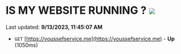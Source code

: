 # IS MY WEBSITE RUNNING ? [![](https://img.shields.io/static/v1?label=Sponsor&message=%E2%9D%A4&logo=GitHub&color=%23fe8e86)](https://github.com/sponsors/<username>)

Last updated: **9/13/2023, 11:45:07 AM**

- `GET` [https://youssefservice.me](https://youssefservice.me) - **Up** (1050ms)
